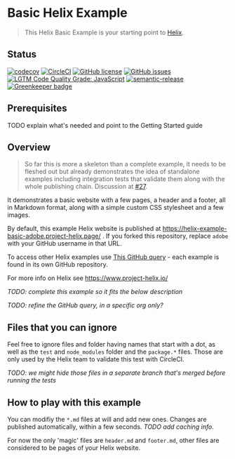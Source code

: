 # Basic Helix Example

> This Helix Basic Example is your starting point to [Helix](https://www.project-helix.io/). 

## Status
[![codecov](https://img.shields.io/codecov/c/github/adobe/helix-example-basic.svg)](https://codecov.io/gh/adobe/helix-example-basic)
[![CircleCI](https://img.shields.io/circleci/project/github/adobe/helix-example-basic.svg)](https://circleci.com/gh/adobe/helix-example-basic)
[![GitHub license](https://img.shields.io/github/license/adobe/helix-example-basic.svg)](https://github.com/adobe/helix-example-basic/blob/master/LICENSE.txt)
[![GitHub issues](https://img.shields.io/github/issues/adobe/helix-example-basic.svg)](https://github.com/adobe/helix-example-basic/issues)
[![LGTM Code Quality Grade: JavaScript](https://img.shields.io/lgtm/grade/javascript/g/adobe/helix-example-basic.svg?logo=lgtm&logoWidth=18)](https://lgtm.com/projects/g/adobe/helix-example-basic)
[![semantic-release](https://img.shields.io/badge/%20%20%F0%9F%93%A6%F0%9F%9A%80-semantic--release-e10079.svg)](https://github.com/semantic-release/semantic-release) [![Greenkeeper badge](https://badges.greenkeeper.io/adobe/helix-example-basic.svg)](https://greenkeeper.io/)

## Prerequisites
TODO explain what's needed and point to the Getting Started guide

## Overview
> So far this is more a skeleton than a complete example, it needs to be fleshed out but already
> demonstrates the idea of standalone examples including integration tests that validate them
> along with the whole publishing chain. Discussion at [#27](https://github.com/adobe/helix-home/issues/27).

It demonstrates a basic website with a few pages, a header and a footer,
all in Markdown format, along with a simple custom CSS stylesheet and a few images.

By default, this example Helix website is published at https://helix-example-basic-adobe.project-helix.page/ . If you forked this repository, replace `adobe` with your GitHub username in that URL.

To access other Helix examples use [This GitHub query](https://github.com/topics/helix-example) - each example is found in its own GitHub repository.

For more info on Helix see https://www.project-helix.io/

_TODO: complete this example so it fits the below description_

 _TODO: refine the GitHub query, in a specific org only?_

## Files that you can ignore
Feel free to ignore files and folder having names that start with a dot, as well as the `test` and `node_modules` folder
and the `package.*` files. Those are only used by the Helix team to validate this test with CircleCI.

_TODO: we might hide those files in a separate branch that's merged before running the tests_

## How to play with this example
You can modifiy the `*.md` files at will and add new ones. Changes are published automatically, within a few seconds. _TODO add caching info_.

For now the only 'magic' files are `header.md` and `footer.md`, other files are considered to be pages of your Helix website.


